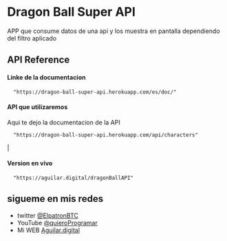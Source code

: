 # Dragon Ball Super API

APP que consume datos de una api y los muestra en pantalla dependiendo del filtro aplicado


## API Reference

#### Linke de la documentacion
```http
  "https://dragon-ball-super-api.herokuapp.com/es/doc/"
```
#### API que utilizaremos

Aqui te dejo la documentacion de la API



```http
  "https://dragon-ball-super-api.herokuapp.com/api/characters"
```

|
#### Version en vivo

```http
  "https://aguilar.digital/dragonBallAPI"
```


## sigueme en mis redes

- twitter [@ElpatronBTC](https://twitter.com/ElpatronBTC)
- YouTube [@quieroProgramar](https://twitter.com/ElpatronBTC)
- Mi WEB [Aguilar.digital](https://aguilar.digital)